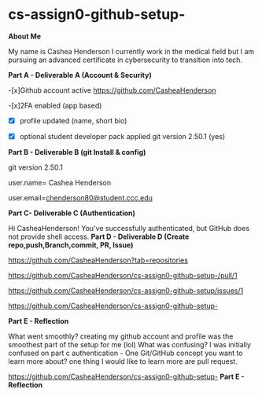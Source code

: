 # cs-assign0-github-setup- 

**About Me**

My name is Cashea Henderson I currently work in the medical field but I am pursuing an advanced certificate in cybersecurity to transition into tech.

**Part A - Deliverable A (Account & Security)**

-[x]Github account active https://github.com/CasheaHenderson

-[x]2FA enabled (app based) 

-[x] profile updated (name, short bio)

-[x] optional student developer pack applied git version 2.50.1 (yes)

**Part B - Deliverable B (git Install & config)**

git version 2.50.1

user.name= Cashea Henderson 

user.email=chenderson80@student.ccc.edu

**Part C- Deliverable C (Authentication)**

Hi CasheaHenderson! You've successfully authenticated, but GitHub does not provide shell access.
**Part D - Deliverable D (Create repo,push,Branch,commit, PR, Issue)**

https://github.com/CasheaHenderson?tab=repositories

https://github.com/CasheaHenderson/cs-assign0-github-setup-/pull/1

https://github.com/CasheaHenderson/cs-assign0-github-setup/issues/1

https://github.com/CasheaHenderson/cs-assign0-github-setup-

**Part E - Reflection**

What went smoothly? creating my github account and profile was the smoothest part of the setup for me (lol) What was confusing? I was initially confused on part c authentication - One Git/GitHub concept you want to learn more about? one thing I would like to learn more are pull request.




 https://github.com/CasheaHenderson/cs-assign0-github-setup-
**Part E - Reflection**
